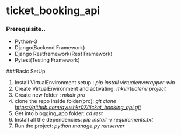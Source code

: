 # ticket_booking_api

### Prerequisite..
 - Python-3
 - Django(Backend Framework)
 - Django Restframework(Rest Framework)
 - Pytest(Testing Framework)
 
 ###Basic SetUp
1. Install VirtualEnvironment setup : *pip install virtualenvwrapper-win*
2. Create VirtualEnvironment and activating: *mkvirtualenv project*
3. Create new folder : *mkdir pro*
4. clone the repo inside folder(pro): *git clone https://github.com/ayushkr07/ticket_booking_api.git*
5. Get into blogging_app folder: *cd rest*
6. Install all the dependencies: *pip install -r requirements.txt*
7. Run the project: *python manage.py runserver*

